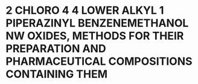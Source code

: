 # 2 CHLORO 4 4 LOWER ALKYL 1 PIPERAZINYL BENZENEMETHANOL NW OXIDES, METHODS FOR THEIR PREPARATION AND PHARMACEUTICAL COMPOSITIONS CONTAINING THEM